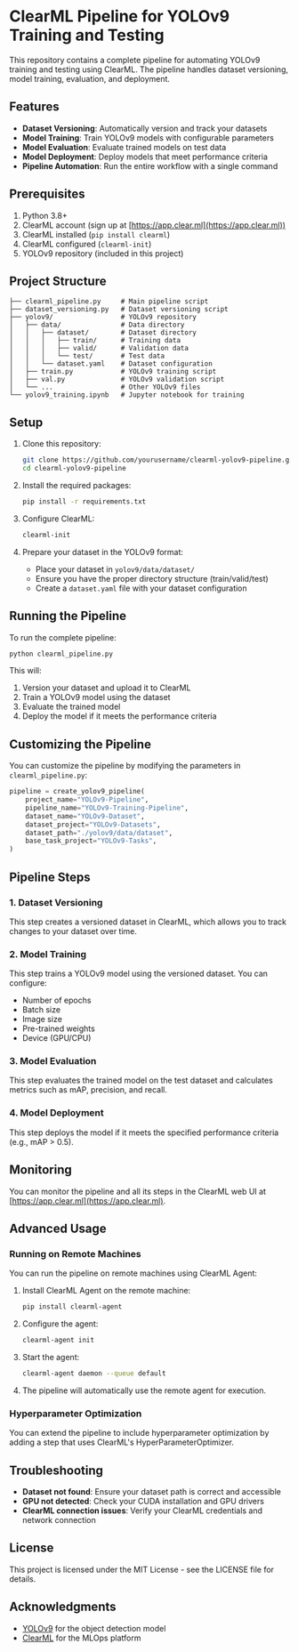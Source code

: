 # ClearML Pipeline for YOLOv9 Training and Testing

This repository contains a complete pipeline for automating YOLOv9 training and testing using ClearML. The pipeline handles dataset versioning, model training, evaluation, and deployment.

## Features

- **Dataset Versioning**: Automatically version and track your datasets
- **Model Training**: Train YOLOv9 models with configurable parameters
- **Model Evaluation**: Evaluate trained models on test data
- **Model Deployment**: Deploy models that meet performance criteria
- **Pipeline Automation**: Run the entire workflow with a single command

## Prerequisites

1. Python 3.8+
2. ClearML account (sign up at [https://app.clear.ml](https://app.clear.ml))
3. ClearML installed (`pip install clearml`)
4. ClearML configured (`clearml-init`)
5. YOLOv9 repository (included in this project)

## Project Structure

```
├── clearml_pipeline.py     # Main pipeline script
├── dataset_versioning.py   # Dataset versioning script
├── yolov9/                 # YOLOv9 repository
│   ├── data/               # Data directory
│   │   ├── dataset/        # Dataset directory
│   │   │   ├── train/      # Training data
│   │   │   ├── valid/      # Validation data
│   │   │   └── test/       # Test data
│   │   └── dataset.yaml    # Dataset configuration
│   ├── train.py            # YOLOv9 training script
│   ├── val.py              # YOLOv9 validation script
│   └── ...                 # Other YOLOv9 files
└── yolov9_training.ipynb   # Jupyter notebook for training
```

## Setup

1. Clone this repository:
   ```bash
   git clone https://github.com/yourusername/clearml-yolov9-pipeline.git
   cd clearml-yolov9-pipeline
   ```

2. Install the required packages:
   ```bash
   pip install -r requirements.txt
   ```

3. Configure ClearML:
   ```bash
   clearml-init
   ```

4. Prepare your dataset in the YOLOv9 format:
   - Place your dataset in `yolov9/data/dataset/`
   - Ensure you have the proper directory structure (train/valid/test)
   - Create a `dataset.yaml` file with your dataset configuration

## Running the Pipeline

To run the complete pipeline:

```bash
python clearml_pipeline.py
```

This will:
1. Version your dataset and upload it to ClearML
2. Train a YOLOv9 model using the dataset
3. Evaluate the trained model
4. Deploy the model if it meets the performance criteria

## Customizing the Pipeline

You can customize the pipeline by modifying the parameters in `clearml_pipeline.py`:

```python
pipeline = create_yolov9_pipeline(
    project_name="YOLOv9-Pipeline",
    pipeline_name="YOLOv9-Training-Pipeline",
    dataset_name="YOLOv9-Dataset",
    dataset_project="YOLOv9-Datasets",
    dataset_path="./yolov9/data/dataset",
    base_task_project="YOLOv9-Tasks",
)
```

## Pipeline Steps

### 1. Dataset Versioning

This step creates a versioned dataset in ClearML, which allows you to track changes to your dataset over time.

### 2. Model Training

This step trains a YOLOv9 model using the versioned dataset. You can configure:
- Number of epochs
- Batch size
- Image size
- Pre-trained weights
- Device (GPU/CPU)

### 3. Model Evaluation

This step evaluates the trained model on the test dataset and calculates metrics such as mAP, precision, and recall.

### 4. Model Deployment

This step deploys the model if it meets the specified performance criteria (e.g., mAP > 0.5).

## Monitoring

You can monitor the pipeline and all its steps in the ClearML web UI at [https://app.clear.ml](https://app.clear.ml).

## Advanced Usage

### Running on Remote Machines

You can run the pipeline on remote machines using ClearML Agent:

1. Install ClearML Agent on the remote machine:
   ```bash
   pip install clearml-agent
   ```

2. Configure the agent:
   ```bash
   clearml-agent init
   ```

3. Start the agent:
   ```bash
   clearml-agent daemon --queue default
   ```

4. The pipeline will automatically use the remote agent for execution.

### Hyperparameter Optimization

You can extend the pipeline to include hyperparameter optimization by adding a step that uses ClearML's HyperParameterOptimizer.

## Troubleshooting

- **Dataset not found**: Ensure your dataset path is correct and accessible
- **GPU not detected**: Check your CUDA installation and GPU drivers
- **ClearML connection issues**: Verify your ClearML credentials and network connection

## License

This project is licensed under the MIT License - see the LICENSE file for details.

## Acknowledgments

- [YOLOv9](https://github.com/WongKinYiu/yolov9) for the object detection model
- [ClearML](https://clear.ml) for the MLOps platform 